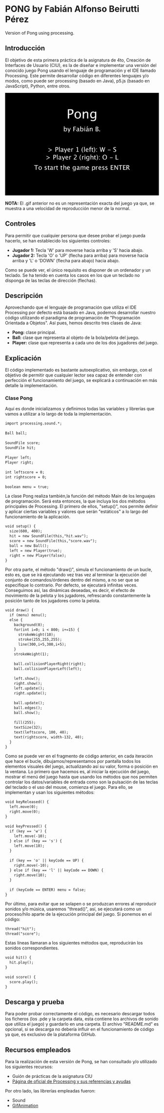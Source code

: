 # PONG by Fabián Alfonso Beirutti Pérez
Version of Pong using processing.

## Introducción
El objetivo de esta primera práctica de la asignatura de 4to, Creación de Interfaces de Usuario (CIU), es la de diseñar e implementar una versión del conocido juego Pong usando el lenguaje de programación y el IDE llamado Processing. Este permite desarrollar código en diferentes lenguajes y/o modos, como puede ser processing (basado en Java), p5.js (basado en JavaScript), Python, entre otros.
<p align="center"><img src="/pongGif.gif" alt="Pong using processing"></img></p>

**NOTA:** El .gif anterior no es un representación exacta del juego ya que, se muestra a una velocidad de reproducción menor de la normal. 

## Controles
Para permitir que cualquier persona que desee probar el juego pueda hacerlo, se han establecido los siguientes controles:
- **Jugador 1:** Tecla 'W' para moverse hacia arriba y 'S' hacia abajo.
- **Jugador 2:** Tecla 'O' o 'UP' (flecha para arriba) para moverse hacia arriba y 'L' o 'DOWN' (flecha para abajo) hacia abajo.

Como se puede ver, el único requisito es disponer de un ordenador y un teclado. Se ha tenido en cuenta los casos en los que un teclado no disponga de las teclas de dirección (flechas).

## Descripción
Aprovechando que el lenguaje de programación que utiliza el IDE Processing por defecto está basado en Java, podemos desarrollar nuestro código utilizando el paradigma de programación de "Programación Orientada a Objetos". Así pues, hemos descrito tres clases de Java:
- **Pong:** clase principal.
- **Ball:** clase que representa al objeto de la bola/pelota del juego.
- **Player:** clase que representa a cada uno de los dos jugadores del juego.

## Explicación
El código implementado es bastante autoexplicativo, sin embargo, con el objetivo de permitir que cualquier lector sea capaz de entender con perfección el funcionamiento del juego, se explicará a continuación en más detalle la implementación.

### Clase Pong
Aquí es donde inicializamos y definimos todas las variables y librerías que vamos a utilizar a lo largo de toda la implementación.
```
import processing.sound.*;

Ball ball;

SoundFile score;
SoundFile hit;

Player left;
Player right;

int leftscore = 0;
int rightscore = 0;

boolean menu = true;
```

La clase Pong realiza también,la función del método Main de los lenguajes de programación. Será esta entonces, la que incluya los dos métodos principales de Processing. El primero de ellos, "setup()", nos permite definir y aplicar ciertas variables y valores que serán "estáticos" a lo largo del funcionamiento de la aplicación.

```
void setup() {
  size(600, 400);
  hit = new SoundFile(this,"hit.wav");
  score = new SoundFile(this,"score.wav");
  ball = new Ball();
  left = new Player(true);
  right = new Player(false);
}
```

Por otra parte, el método "draw()", simula el funcionamiento de un bucle, esto es, que se irá ejecutando vez tras vez al terminar la ejecución del conjunto de comandos/órdenes dentro del mismo, a no ser que se especifique lo contrario. Por defecto, se ejecutará infinitas veces.
Conseguimos así, las dinámicas deseadas, es decir, el efecto de movimiento de la pelota y los jugadores, refrescando constantemente la posición tanto de los jugadores como la pelota.

```
void draw() {
  if (menu) menu();
  else {
    background(0);
    for(int i=0; i < 800; i+=15) {
      strokeWeight(10);
      stroke(255,255,255);
      line(300,i+5,300,i+5);
    }
    strokeWeight(1);
  
    ball.collisionPlayerRight(right);
    ball.collisionPlayerLeft(left);
  
    left.show();
    right.show();
    left.update();
    right.update();
  
    ball.update();
    ball.edges();
    ball.show();
  
    fill(255);
    textSize(32);
    text(leftscore, 100, 40);
    text(rightscore, width-132, 40);
  }
}
```

Como se puede ver en el fragmento de código anterior, en cada iteración que hace el bucle, dibujamos/representamos por pantalla todos los elementos visuales del juego, actualizando así su valor, forma o posición en la ventana. Lo primero que hacemos es, al iniciar la ejecución del juego, mostrar el menú del juego hasta que usando los métodos que nos permiten controlar los datos/variables de entrada como son la pulsación de las teclas del teclado o el uso del mouse, comienza el juego. Para ello, se implementan y usan los siguientes métodos:
```
void keyReleased() {
  left.move(0);
  right.move(0);
}

void keyPressed() {
  if (key == 'w') {
    left.move(-10);
  } else if (key == 's') {
    left.move(10);
  }

  if (key == 'o' || keyCode == UP) {
    right.move(-10);
  } else if (key == 'l' || keyCode == DOWN) {
    right.move(10);
  }
  
  if (keyCode == ENTER) menu = false;
}
```

Por último, para evitar que se solapen o se produzcan errores al reproducir sonidos y/o música, usaremos "thread()", así, se ejecutará como un proceso/hilo aparte de la ejecución principal del juego. Si ponemos en el código:
```
thread("hit");
thread("score");
```

Estas líneas llamaran a los siguientes métodos que, reproducirán los sonidos correspondientes.

```
void hit() {
  hit.play();
}

void score() {
  score.play();
}
```

## Descarga y prueba
Para poder probar correctamente el código, es necesario descargar todos los ficheros (los .pde y la carpeta data, esta contiene los archivos de sonido que utiliza el juego) y guardarlo en una carpeta. El archivo "README.md" es opcional, si se descarga no debería influir en el funcionamiento de código ya que, es exclusivo de la plataforma GitHub.

## Recursos empleados
Para la realización de esta versión de Pong, se han consultado y/o utilizado los siguientes recursos:
* Guión de prácticas de la asignatura CIU
* <a href="https://processing.org">Página de oficial de Processing y sus referencias y ayudas</a>

Por otro lado, las librerías empleadas fueron:
* Sound
* <a href="https://github.com/extrapixel/gif-animation">GifAnimation</a>

